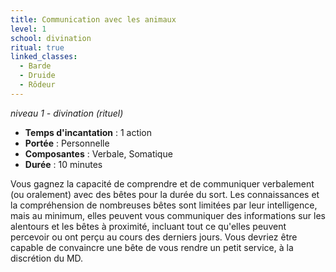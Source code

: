 ```yaml
---
title: Communication avec les animaux
level: 1
school: divination
ritual: true
linked_classes:
  - Barde
  - Druide
  - Rôdeur
---
```

*niveau 1 - divination (rituel)*

- **Temps d'incantation** : 1 action
- **Portée** : Personnelle
- **Composantes** : Verbale, Somatique
- **Durée** : 10 minutes

Vous gagnez la capacité de comprendre et de communiquer verbalement (ou oralement) avec des bêtes pour la durée du sort. Les connaissances et la compréhension de nombreuses bêtes sont limitées par leur intelligence, mais au minimum, elles peuvent vous communiquer des informations sur les alentours et les bêtes à proximité, incluant tout ce qu'elles peuvent percevoir ou ont perçu au cours des derniers jours. Vous devriez être capable de convaincre une bête de vous rendre un petit service, à la discrétion du MD.